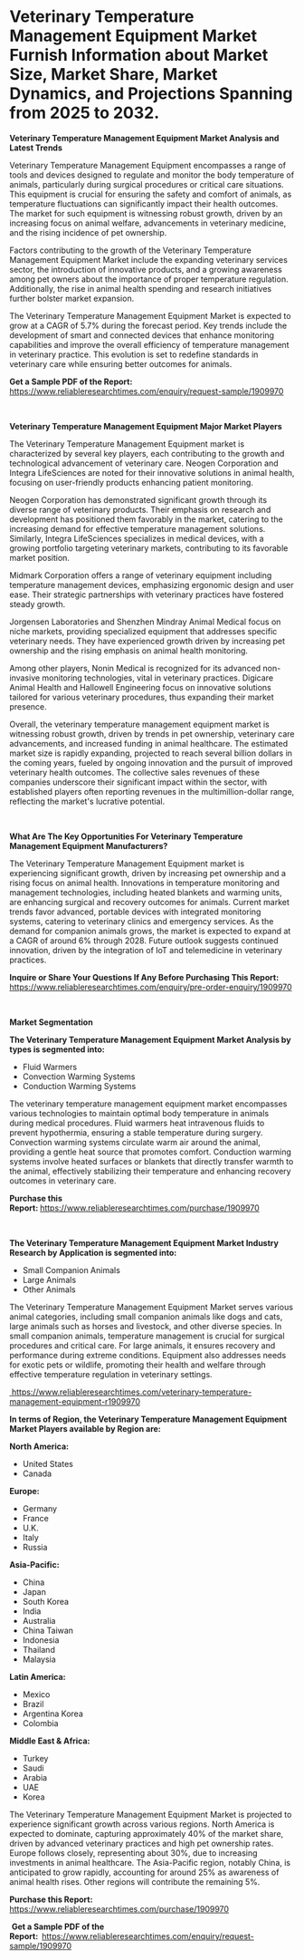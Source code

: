 <p><h1>Veterinary Temperature Management Equipment Market Furnish Information about Market Size, Market Share, Market Dynamics, and Projections Spanning from 2025 to 2032.</h1></p><p><strong>Veterinary Temperature Management Equipment Market Analysis and Latest Trends</strong></p>
<p><p>Veterinary Temperature Management Equipment encompasses a range of tools and devices designed to regulate and monitor the body temperature of animals, particularly during surgical procedures or critical care situations. This equipment is crucial for ensuring the safety and comfort of animals, as temperature fluctuations can significantly impact their health outcomes. The market for such equipment is witnessing robust growth, driven by an increasing focus on animal welfare, advancements in veterinary medicine, and the rising incidence of pet ownership.</p><p>Factors contributing to the growth of the Veterinary Temperature Management Equipment Market include the expanding veterinary services sector, the introduction of innovative products, and a growing awareness among pet owners about the importance of proper temperature regulation. Additionally, the rise in animal health spending and research initiatives further bolster market expansion. </p><p>The Veterinary Temperature Management Equipment Market is expected to grow at a CAGR of 5.7% during the forecast period. Key trends include the development of smart and connected devices that enhance monitoring capabilities and improve the overall efficiency of temperature management in veterinary practice. This evolution is set to redefine standards in veterinary care while ensuring better outcomes for animals.</p></p>
<p><strong>Get a Sample PDF of the Report:&nbsp;</strong> <a href="https://www.reliableresearchtimes.com/enquiry/request-sample/1909970?utm_campaign=2264&utm_medium=2&utm_source=Github&utm_content=ia&utm_term=16042025&utm_id=veterinary-temperature-management-equipment">https://www.reliableresearchtimes.com/enquiry/request-sample/1909970</a></p>
<p>&nbsp;</p>
<p><strong>Veterinary Temperature Management Equipment Major Market Players</strong></p>
<p><p>The Veterinary Temperature Management Equipment market is characterized by several key players, each contributing to the growth and technological advancement of veterinary care. Neogen Corporation and Integra LifeSciences are noted for their innovative solutions in animal health, focusing on user-friendly products enhancing patient monitoring.</p><p>Neogen Corporation has demonstrated significant growth through its diverse range of veterinary products. Their emphasis on research and development has positioned them favorably in the market, catering to the increasing demand for effective temperature management solutions. Similarly, Integra LifeSciences specializes in medical devices, with a growing portfolio targeting veterinary markets, contributing to its favorable market position.</p><p>Midmark Corporation offers a range of veterinary equipment including temperature management devices, emphasizing ergonomic design and user ease. Their strategic partnerships with veterinary practices have fostered steady growth.</p><p>Jorgensen Laboratories and Shenzhen Mindray Animal Medical focus on niche markets, providing specialized equipment that addresses specific veterinary needs. They have experienced growth driven by increasing pet ownership and the rising emphasis on animal health monitoring.</p><p>Among other players, Nonin Medical is recognized for its advanced non-invasive monitoring technologies, vital in veterinary practices. Digicare Animal Health and Hallowell Engineering focus on innovative solutions tailored for various veterinary procedures, thus expanding their market presence.</p><p>Overall, the veterinary temperature management equipment market is witnessing robust growth, driven by trends in pet ownership, veterinary care advancements, and increased funding in animal healthcare. The estimated market size is rapidly expanding, projected to reach several billion dollars in the coming years, fueled by ongoing innovation and the pursuit of improved veterinary health outcomes. The collective sales revenues of these companies underscore their significant impact within the sector, with established players often reporting revenues in the multimillion-dollar range, reflecting the market's lucrative potential.</p></p>
<p>&nbsp;</p>
<p><strong>What Are The Key Opportunities For Veterinary Temperature Management Equipment Manufacturers?</strong></p>
<p><p>The Veterinary Temperature Management Equipment market is experiencing significant growth, driven by increasing pet ownership and a rising focus on animal health. Innovations in temperature monitoring and management technologies, including heated blankets and warming units, are enhancing surgical and recovery outcomes for animals. Current market trends favor advanced, portable devices with integrated monitoring systems, catering to veterinary clinics and emergency services. As the demand for companion animals grows, the market is expected to expand at a CAGR of around 6% through 2028. Future outlook suggests continued innovation, driven by the integration of IoT and telemedicine in veterinary practices.</p></p>
<p><strong>Inquire or Share Your Questions If Any Before Purchasing This Report:</strong> <a href="https://www.reliableresearchtimes.com/enquiry/pre-order-enquiry/1909970?utm_campaign=2264&utm_medium=2&utm_source=Github&utm_content=ia&utm_term=16042025&utm_id=veterinary-temperature-management-equipment">https://www.reliableresearchtimes.com/enquiry/pre-order-enquiry/1909970</a></p>
<p>&nbsp;</p>
<p><strong>Market Segmentation</strong></p>
<p><strong>The Veterinary Temperature Management Equipment Market Analysis by types is segmented into:</strong></p>
<p><ul><li>Fluid Warmers</li><li>Convection Warming Systems</li><li>Conduction Warming Systems</li></ul></p>
<p><p>The veterinary temperature management equipment market encompasses various technologies to maintain optimal body temperature in animals during medical procedures. Fluid warmers heat intravenous fluids to prevent hypothermia, ensuring a stable temperature during surgery. Convection warming systems circulate warm air around the animal, providing a gentle heat source that promotes comfort. Conduction warming systems involve heated surfaces or blankets that directly transfer warmth to the animal, effectively stabilizing their temperature and enhancing recovery outcomes in veterinary care.</p></p>
<p><strong>Purchase this Report:&nbsp;</strong><a href="https://www.reliableresearchtimes.com/purchase/1909970?utm_campaign=2264&utm_medium=2&utm_source=Github&utm_content=ia&utm_term=16042025&utm_id=veterinary-temperature-management-equipment">https://www.reliableresearchtimes.com/purchase/1909970</a></p>
<p>&nbsp;</p>
<p><strong>The Veterinary Temperature Management Equipment Market Industry Research by Application is segmented into:</strong></p>
<p><ul><li>Small Companion Animals</li><li>Large Animals</li><li>Other Animals</li></ul></p>
<p><p>The Veterinary Temperature Management Equipment Market serves various animal categories, including small companion animals like dogs and cats, large animals such as horses and livestock, and other diverse species. In small companion animals, temperature management is crucial for surgical procedures and critical care. For large animals, it ensures recovery and performance during extreme conditions. Equipment also addresses needs for exotic pets or wildlife, promoting their health and welfare through effective temperature regulation in veterinary settings.</p></p>
<p><a href="https://www.reliableresearchtimes.com/veterinary-temperature-management-equipment-r1909970?utm_campaign=2264&utm_medium=2&utm_source=Github&utm_content=ia&utm_term=16042025&utm_id=veterinary-temperature-management-equipment">&nbsp;https://www.reliableresearchtimes.com/veterinary-temperature-management-equipment-r1909970</a></p>
<p><strong>In terms of Region, the Veterinary Temperature Management Equipment Market Players available by Region are:</strong></p>
<p>
    <p> <strong> North America: </strong>
        <ul>
            <li>United States</li>
            <li>Canada</li>
        </ul>
        </p> 
    <p> <strong> Europe: </strong>
        <ul>
            <li>Germany</li>
            <li>France</li>
            <li>U.K.</li>
            <li>Italy</li>
            <li>Russia</li>
        </ul>
        </p> 
    <p> <strong> Asia-Pacific: </strong>
        <ul>
            <li>China</li>
            <li>Japan</li>
            <li>South Korea</li>
            <li>India</li>
            <li>Australia</li>
            <li>China Taiwan</li>
            <li>Indonesia</li>
            <li>Thailand</li>
            <li>Malaysia</li>
        </ul>
        </p> 
    <p> <strong> Latin America: </strong>
        <ul>
            <li>Mexico</li>
            <li>Brazil</li>
            <li>Argentina Korea</li>
            <li>Colombia</li>
        </ul>
        </p> 
    <p> <strong> Middle East & Africa: </strong>
        <ul>
            <li>Turkey</li>
            <li>Saudi</li>
            <li>Arabia</li>
            <li>UAE</li>
            <li>Korea</li>
        </ul>
    </p>
    </p>
<p><p>The Veterinary Temperature Management Equipment Market is projected to experience significant growth across various regions. North America is expected to dominate, capturing approximately 40% of the market share, driven by advanced veterinary practices and high pet ownership rates. Europe follows closely, representing about 30%, due to increasing investments in animal healthcare. The Asia-Pacific region, notably China, is anticipated to grow rapidly, accounting for around 25% as awareness of animal health rises. Other regions will contribute the remaining 5%.</p></p>
<p><strong>Purchase this Report: </strong><a href="https://www.reliableresearchtimes.com/purchase/1909970?utm_campaign=2264&utm_medium=2&utm_source=Github&utm_content=ia&utm_term=16042025&utm_id=veterinary-temperature-management-equipment">https://www.reliableresearchtimes.com/purchase/1909970</a></p>
<p>&nbsp;<strong>Get a Sample PDF of the Report:&nbsp;&nbsp;</strong><a href="https://www.reliableresearchtimes.com/enquiry/request-sample/1909970?utm_campaign=2264&utm_medium=2&utm_source=Github&utm_content=ia&utm_term=16042025&utm_id=veterinary-temperature-management-equipment">https://www.reliableresearchtimes.com/enquiry/request-sample/1909970</a></p>
<p><strong></strong></p>
<p><p></p><p></p><p></p></p>